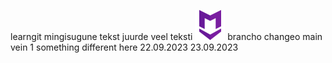learngit
mingisugune tekst juurde
veel teksti
![alt text](https://github.com/adam-p/markdown-here/raw/master/src/common/images/icon48.png "Logo Title Text 1")
brancho changeo
main vein 1
something different here
22.09.2023
23.09.2023